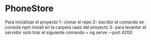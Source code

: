 # PhoneStore
Para inicializar el proyecto 
1- clonar el repo 
2- escribir el comando en consola npm install  en la carpeta raaiz del proyecto
3- para levantar el servidor solo tirar el siguiente comando  = ng serve --port 4200
